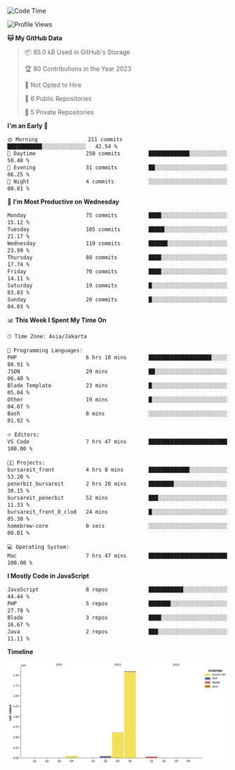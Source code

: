 <!--START_SECTION:waka-->
![Code Time](http://img.shields.io/badge/Code%20Time-14%20hrs%2029%20mins-blue)

![Profile Views](http://img.shields.io/badge/Profile%20Views-0-blue)

**🐱 My GitHub Data** 

> 📦 85.0 kB Used in GitHub's Storage 
 > 
> 🏆 80 Contributions in the Year 2023
 > 
> 🚫 Not Opted to Hire
 > 
> 📜 6 Public Repositories 
 > 
> 🔑 5 Private Repositories 
 > 
**I'm an Early 🐤** 

```text
🌞 Morning                211 commits         ███████████░░░░░░░░░░░░░░   42.54 % 
🌆 Daytime                250 commits         █████████████░░░░░░░░░░░░   50.40 % 
🌃 Evening                31 commits          ██░░░░░░░░░░░░░░░░░░░░░░░   06.25 % 
🌙 Night                  4 commits           ░░░░░░░░░░░░░░░░░░░░░░░░░   00.81 % 
```
📅 **I'm Most Productive on Wednesday** 

```text
Monday                   75 commits          ████░░░░░░░░░░░░░░░░░░░░░   15.12 % 
Tuesday                  105 commits         █████░░░░░░░░░░░░░░░░░░░░   21.17 % 
Wednesday                119 commits         ██████░░░░░░░░░░░░░░░░░░░   23.99 % 
Thursday                 88 commits          ████░░░░░░░░░░░░░░░░░░░░░   17.74 % 
Friday                   70 commits          ████░░░░░░░░░░░░░░░░░░░░░   14.11 % 
Saturday                 19 commits          █░░░░░░░░░░░░░░░░░░░░░░░░   03.83 % 
Sunday                   20 commits          █░░░░░░░░░░░░░░░░░░░░░░░░   04.03 % 
```


📊 **This Week I Spent My Time On** 

```text
🕑︎ Time Zone: Asia/Jakarta

💬 Programming Languages: 
PHP                      6 hrs 18 mins       ████████████████████░░░░░   80.91 % 
JSON                     29 mins             ██░░░░░░░░░░░░░░░░░░░░░░░   06.40 % 
Blade Template           23 mins             █░░░░░░░░░░░░░░░░░░░░░░░░   05.04 % 
Other                    19 mins             █░░░░░░░░░░░░░░░░░░░░░░░░   04.07 % 
Bash                     8 mins              ░░░░░░░░░░░░░░░░░░░░░░░░░   01.92 % 

🔥 Editors: 
VS Code                  7 hrs 47 mins       █████████████████████████   100.00 % 

🐱‍💻 Projects: 
bursareit_front          4 hrs 8 mins        █████████████░░░░░░░░░░░░   53.20 % 
penerbit_bursareit       2 hrs 20 mins       ████████░░░░░░░░░░░░░░░░░   30.15 % 
bursareit_penerbit       52 mins             ███░░░░░░░░░░░░░░░░░░░░░░   11.33 % 
bursareit_front_8_clod   24 mins             █░░░░░░░░░░░░░░░░░░░░░░░░   05.30 % 
homebrew-core            0 secs              ░░░░░░░░░░░░░░░░░░░░░░░░░   00.01 % 

💻 Operating System: 
Mac                      7 hrs 47 mins       █████████████████████████   100.00 % 
```

**I Mostly Code in JavaScript** 

```text
JavaScript               8 repos             ███████████░░░░░░░░░░░░░░   44.44 % 
PHP                      5 repos             ███████░░░░░░░░░░░░░░░░░░   27.78 % 
Blade                    3 repos             ████░░░░░░░░░░░░░░░░░░░░░   16.67 % 
Java                     2 repos             ███░░░░░░░░░░░░░░░░░░░░░░   11.11 % 
```



**Timeline**

![Lines of Code chart](https://raw.githubusercontent.com/brstreet2/brstreet2/main/assets/bar_graph.png)


<!--END_SECTION:waka-->

